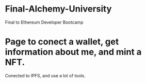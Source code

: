 # Final-Alchemy-University
Final to Ethereum Developer Bootcamp

# Page to conect a wallet, get information about me, and mint a NFT.
Conected to IPFS, and use a lot of tools.


